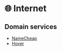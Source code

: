 # 🌐 Internet

## Domain services

* [NameCheap](https://www.namecheap.com/)
* [Hover](https://www.hover.com/)



